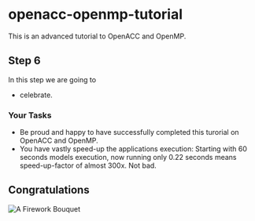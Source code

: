 # openacc-openmp-tutorial
This is an advanced tutorial to OpenACC and OpenMP.

## Step 6
In this step we are going to 
* celebrate.

### Your Tasks
* Be proud and happy to have successfully completed this turorial on OpenACC and OpenMP.
* You have vastly speed-up the applications execution: Starting with 60 seconds models execution, now running only 0.22 seconds means speed-up-factor of almost 300x. Not bad.

## Congratulations
![A Firework Bouquet](https://upload.wikimedia.org/wikipedia/commons/thumb/2/20/A_Firework_Bouquet_%28Unsplash%29.jpg/1024px-A_Firework_Bouquet_%28Unsplash%29.jpg)
